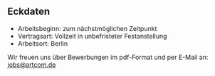 ## Eckdaten

* Arbeitsbeginn: zum nächstmöglichen Zeitpunkt
* Vertragsart: Vollzeit in unbefristeter Festanstellung
* Arbeitsort: Berlin

Wir freuen uns über Bewerbungen im pdf-Format und per E-Mail an: <jobs@artcom.de>
